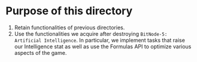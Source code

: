 # Purpose of this directory
1. Retain functionalities of previous directories.
1. Use the functionalities we acquire after destroying
   `BitNode-5: Artificial Intelligence`.  In particular, we implement tasks
   that raise our Intelligence stat as well as use the Formulas API to
   optimize various aspects of the game.
